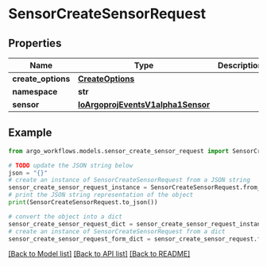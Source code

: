 # SensorCreateSensorRequest


## Properties

Name | Type | Description | Notes
------------ | ------------- | ------------- | -------------
**create_options** | [**CreateOptions**](CreateOptions.md) |  | [optional] 
**namespace** | **str** |  | [optional] 
**sensor** | [**IoArgoprojEventsV1alpha1Sensor**](IoArgoprojEventsV1alpha1Sensor.md) |  | [optional] 

## Example

```python
from argo_workflows.models.sensor_create_sensor_request import SensorCreateSensorRequest

# TODO update the JSON string below
json = "{}"
# create an instance of SensorCreateSensorRequest from a JSON string
sensor_create_sensor_request_instance = SensorCreateSensorRequest.from_json(json)
# print the JSON string representation of the object
print(SensorCreateSensorRequest.to_json())

# convert the object into a dict
sensor_create_sensor_request_dict = sensor_create_sensor_request_instance.to_dict()
# create an instance of SensorCreateSensorRequest from a dict
sensor_create_sensor_request_form_dict = sensor_create_sensor_request.from_dict(sensor_create_sensor_request_dict)
```
[[Back to Model list]](../README.md#documentation-for-models) [[Back to API list]](../README.md#documentation-for-api-endpoints) [[Back to README]](../README.md)



